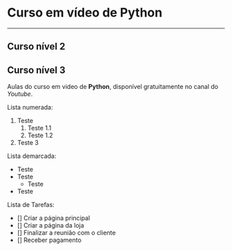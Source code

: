 # Curso em vídeo de Python
***
## Curso nível 2
## Curso nível 3
 Aulas do curso em video de **Python**, disponível gratuitamente no canal do *Youtube*.

Lista numerada:
1. Teste
   1. Teste 1.1
   1. Teste 1.2
1. Teste 3

Lista demarcada:
* Teste
* Teste
    * Teste
* Teste

Lista de Tarefas:
- [] Criar a página principal
- [] Criar a página da loja
- [] Finalizar a reunião com o cliente
- [] Receber pagamento
